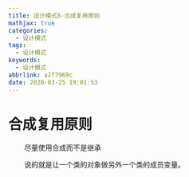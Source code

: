 ```yaml
---
title: 设计模式8-合成复用原则
mathjax: true
categories:
  - 设计模式
tags:
  - 设计模式
keywords:
  - 设计模式
abbrlink: a2f7969c
date: 2020-03-25 19:01:53
---
```


# 合成复用原则
&emsp;&emsp; 尽量使用合成而不是继承
<!---more-->
&emsp;&emsp; 说的就是让一个类的对象做另外一个类的成员变量。

